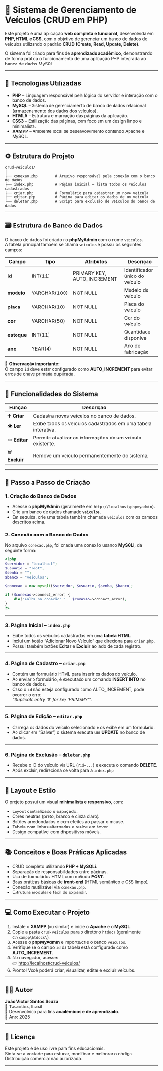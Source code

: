# 🚗 Sistema de Gerenciamento de Veículos (CRUD em PHP)

Este projeto é uma aplicação **web completa e funcional**, desenvolvida em **PHP, HTML e CSS**, com o objetivo de gerenciar um banco de dados de veículos utilizando o padrão **CRUD (Create, Read, Update, Delete)**.

O sistema foi criado para fins de **aprendizado acadêmico**, demonstrando de forma prática o funcionamento de uma aplicação PHP integrada ao banco de dados MySQL.

---

## 🧩 Tecnologias Utilizadas

- **PHP** – Linguagem responsável pela lógica do servidor e interação com o banco de dados.  
- **MySQL** – Sistema de gerenciamento de banco de dados relacional (armazenamento dos dados dos veículos).  
- **HTML5** – Estrutura e marcação das páginas da aplicação.  
- **CSS3** – Estilização das páginas, com foco em um design limpo e minimalista.  
- **XAMPP** – Ambiente local de desenvolvimento contendo Apache e MySQL.  

---

## ⚙️ Estrutura do Projeto

```
crud-veiculos/
│
├── conexao.php        # Arquivo responsável pela conexão com o banco de dados
├── index.php          # Página inicial – lista todos os veículos cadastrados
├── criar.php          # Formulário para cadastrar um novo veículo
├── editar.php         # Página para editar os dados de um veículo
└── deletar.php        # Script para exclusão de veículos do banco de dados
```

---

## 🗃️ Estrutura do Banco de Dados

O banco de dados foi criado no **phpMyAdmin** com o nome `veiculos`.  
A tabela principal também se chama `veiculos` e possui os seguintes campos:

| Campo | Tipo | Atributos | Descrição |
|-------|------|------------|------------|
| **id** | INT(11) | PRIMARY KEY, AUTO_INCREMENT | Identificador único do veículo |
| **modelo** | VARCHAR(100) | NOT NULL | Modelo do veículo |
| **placa** | VARCHAR(10) | NOT NULL | Placa do veículo |
| **cor** | VARCHAR(50) | NOT NULL | Cor do veículo |
| **estoque** | INT(11) | NOT NULL | Quantidade disponível |
| **ano** | YEAR(4) | NOT NULL | Ano de fabricação |

🧠 **Observação importante:**  
O campo `id` deve estar configurado como **AUTO_INCREMENT** para evitar erros de chave primária duplicada.

---

## 🚀 Funcionalidades do Sistema

| Função | Descrição |
|--------|------------|
| ➕ **Criar** | Cadastra novos veículos no banco de dados. |
| 👁️ **Ler** | Exibe todos os veículos cadastrados em uma tabela interativa. |
| ✏️ **Editar** | Permite atualizar as informações de um veículo existente. |
| 🗑️ **Excluir** | Remove um veículo permanentemente do sistema. |

---

## 🧱 Passo a Passo de Criação

### 1. Criação do Banco de Dados
- Acesse o **phpMyAdmin** (geralmente em `http://localhost/phpmyadmin`).
- Crie um banco de dados chamado **`veiculos`**.
- Em seguida, crie uma tabela também chamada `veiculos` com os campos descritos acima.

### 2. Conexão com o Banco de Dados
No arquivo `conexao.php`, foi criada uma conexão usando **MySQLi**, da seguinte forma:

```php
<?php
$servidor = "localhost";
$usuario = "root";
$senha = "";
$banco = "veiculos";

$conexao = new mysqli($servidor, $usuario, $senha, $banco);

if ($conexao->connect_error) {
    die("Falha na conexão: " . $conexao->connect_error);
}
?>
```

---

### 3. Página Inicial – `index.php`
- Exibe todos os veículos cadastrados em uma **tabela HTML**.
- Inclui um botão “Adicionar Novo Veículo” que direciona para `criar.php`.
- Possui também botões **Editar** e **Excluir** ao lado de cada registro.

---

### 4. Página de Cadastro – `criar.php`
- Contém um formulário HTML para inserir os dados do veículo.
- Ao enviar o formulário, é executado um comando **INSERT INTO** no banco de dados.
- Caso o `id` não esteja configurado como AUTO_INCREMENT, pode ocorrer o erro:  
  *“Duplicate entry '0' for key 'PRIMARY’”*.

---

### 5. Página de Edição – `editar.php`
- Carrega os dados do veículo selecionado e os exibe em um formulário.
- Ao clicar em “Salvar”, o sistema executa um **UPDATE** no banco de dados.

---

### 6. Página de Exclusão – `deletar.php`
- Recebe o ID do veículo via URL (`?id=...`) e executa o comando **DELETE**.
- Após excluir, redireciona de volta para a `index.php`.

---

## 🎨 Layout e Estilo

O projeto possui um visual **minimalista e responsivo**, com:
- Layout centralizado e espaçado.
- Cores neutras (preto, branco e cinza claro).
- Botões arredondados e com efeitos ao passar o mouse.
- Tabela com linhas alternadas e realce em hover.
- Design compatível com dispositivos móveis.

---

## 📚 Conceitos e Boas Práticas Aplicadas

- CRUD completo utilizando **PHP + MySQLi**.  
- Separação de responsabilidades entre páginas.  
- Uso de formulários HTML com método **POST**.  
- Boas práticas básicas de **front-end** (HTML semântico e CSS limpo).  
- Conexão reutilizável via `conexao.php`.  
- Estrutura modular e fácil de expandir.

---

## 💻 Como Executar o Projeto

1. Instale o **XAMPP** (ou similar) e inicie o **Apache** e o **MySQL**.  
2. Copie a pasta `crud-veiculos` para o diretório `htdocs` (geralmente `C:\xampp\htdocs\`).  
3. Acesse o **phpMyAdmin** e importe/crie o banco `veiculos`.  
4. Verifique se o campo `id` da tabela está configurado como **AUTO_INCREMENT**.  
5. No navegador, acesse:  
   👉 [http://localhost/crud-veiculos/](http://localhost/crud-veiculos/)  
6. Pronto! Você poderá criar, visualizar, editar e excluir veículos.

---

## 👨‍💻 Autor

**João Victor Santos Souza**  
📍 Tocantins, Brasil  
💬 Desenvolvido para fins **acadêmicos e de aprendizado**.  
📅 Ano: 2025  

---

## 📝 Licença

Este projeto é de uso livre para fins educacionais.  
Sinta-se à vontade para estudar, modificar e melhorar o código.  
Distribuição comercial não autorizada.

---
